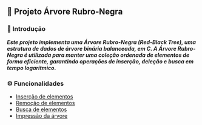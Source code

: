 ## 🌳 Projeto Árvore Rubro-Negra

### 📖 Introdução
***Este projeto implementa uma Árvore Rubro-Negra (Red-Black Tree), uma estrutura de dados de árvore binária balanceada, em C. A Árvore Rubro-Negra é utilizada para manter uma coleção ordenada de elementos de forma eficiente, garantindo operações de inserção, deleção e busca em tempo logarítmico.***

### ⚙️ Funcionalidades  
- [Inserção de elementos](https://github.com/Whiskyrie/Projeto-Arvore-Rubre-Negra/blob/master/Cap5/Operacoes/ArvoreBinaria/2_IncluirInfo.h)
- [Remoção de elementos](https://github.com/Whiskyrie/Projeto-Arvore-Rubre-Negra/blob/master/Cap5/Operacoes/ArvoreBinaria/3_ExcluirInfo.h)
- [Busca de elementos](https://github.com/Whiskyrie/Projeto-Arvore-Rubre-Negra/blob/master/Cap5/Operacoes/ArvoreBinaria/4_BuscarInfo.h)    
- [Impressão da árvore](https://github.com/Whiskyrie/Projeto-Arvore-Rubre-Negra/blob/master/Cap5/Operacoes/ArvoreBinaria/10_DesenhaArvore.h)
